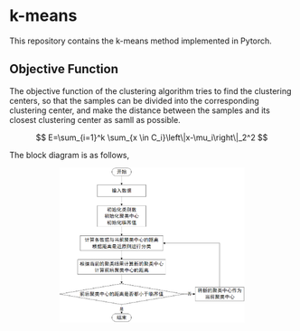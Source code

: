 # k-means
This repository contains the k-means method implemented in Pytorch.

## Objective Function
The objective function of the clustering algorithm tries to find the clustering centers, so that the samples can be divided into the corresponding clustering center, and make the distance between the samples and its closest clustering center as samll as possible.

$$
E=\sum_{i=1}^k \sum_{x \in C_i}\left\|x-\mu_i\right\|_2^2
$$

The block diagram is as follows,

<center><img src="https://github.com/li-lindong/k-means/blob/main/block%20diagram.png" width=65%></center>
